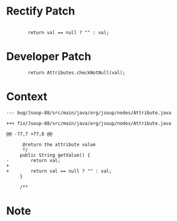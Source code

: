 # Rectify Patch

```

        return val == null ? "" : val;
```

# Developer Patch

```
        return Attributes.checkNotNull(val);
```

# Context

```
--- bug/Jsoup-88/src/main/java/org/jsoup/nodes/Attribute.java

+++ fix/Jsoup-88/src/main/java/org/jsoup/nodes/Attribute.java

@@ -77,7 +77,8 @@

      @return the attribute value
      */
     public String getValue() {
-        return val;
+
+        return val == null ? "" : val;
     }
 
     /**
```

# Note

